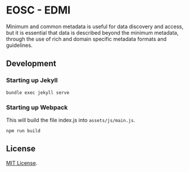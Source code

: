 # EOSC - EDMI

Minimum and common metadata is useful for data discovery and access, but it is essential that data is described beyond the minimum metadata, through the use of rich and domain specific metadata formats and guidelines.

## Development

### Starting up Jekyll

```
bundle exec jekyll serve
```

### Starting up Webpack

This will build the file index.js into ```assets/js/main.js```.

```
npm run build
```


## License

[MIT License](https://opensource.org/licenses/MIT).
